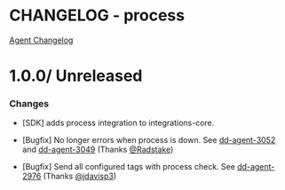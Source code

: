 # CHANGELOG - process

[Agent Changelog](https://github.com/DataDog/dd-agent/blob/master/CHANGELOG.md)

1.0.0/ Unreleased
==================

### Changes

* [SDK] adds process integration to integrations-core.

* [Bugfix] No longer errors when process is down. See [dd-agent-3052](https://github.com/datadog/dd-agent/issues/3052) and [dd-agent-3049](https://github.com/datadog/dd-agent/issues/3049) (Thanks [@Radstake][])
* [Bugfix] Send all configured tags with process check. See [dd-agent-2976](https://github.com/datadog/dd-agent/issues/2976) (Thanks [@jdavisp3][])

<!--- The following link definition list is generated by PimpMyChangelog --->
[@Radstake]: https://github.com/Radstake
[@jdavisp3]: https://github.com/jdavisp3
